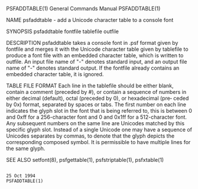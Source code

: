 PSFADDTABLE(1)                                                                          General Commands Manual                                                                         PSFADDTABLE(1)

NAME
       psfaddtable - add a Unicode character table to a console font

SYNOPSIS
       psfaddtable fontfile tablefile outfile

DESCRIPTION
       psfaddtable  takes  a  console font in .psf format given by fontfile and merges it with the Unicode character table given by tablefile to produce a font file with an embedded character table,
       which is written to outfile.  An input file name of "-" denotes standard input, and an output file name of "-" denotes standard output.  If the fontfile already contains an embedded character
       table, it is ignored.

TABLE FILE FORMAT
       Each line in the tablefile should be either blank, contain a comment (preceded by #), or contain a sequence of numbers in either decimal (default), octal (preceded by 0), or hexadecimal (pre‐
       ceded by 0x) format, separated by spaces or tabs.  The first number on each line indicates the glyph slot in the font that is being referred to, this is between 0 and 0xff for a 256-character
       font  and 0 and 0x1ff for a 512-character font.  Any subsequent numbers on the same line are Unicodes matched by this specific glyph slot.  Instead of a single Unicode one may have a sequence
       of Unicodes separates by commas, to denote that the glyph depicts the corresponding composed symbol.  It is permissible to have multiple lines for the same glyph.

SEE ALSO
       setfont(8), psfgettable(1), psfstriptable(1), psfxtable(1)

                                                                                              25 Oct 1994                                                                               PSFADDTABLE(1)
